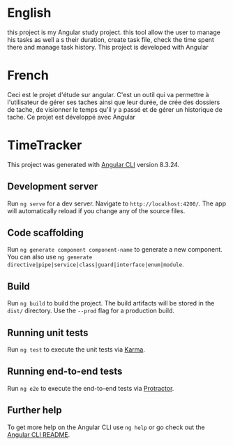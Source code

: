 # English 
this project is my Angular study project. this tool allow the user to manage his tasks as well a s their duration, create task file, check the time spent there and manage task history. This project is developed with Angular

# French
Ceci est le projet d'étude sur angular. C'est un outil qui va permettre à l'utilisateur de gérer ses taches ainsi que leur durée, de crée des dossiers de tache, de visionner le temps qu'il y a passé et de gérer un historique de tache. Ce projet est développé avec Angular



# TimeTracker

This project was generated with [Angular CLI](https://github.com/angular/angular-cli) version 8.3.24.

## Development server

Run `ng serve` for a dev server. Navigate to `http://localhost:4200/`. The app will automatically reload if you change any of the source files.

## Code scaffolding

Run `ng generate component component-name` to generate a new component. You can also use `ng generate directive|pipe|service|class|guard|interface|enum|module`.

## Build

Run `ng build` to build the project. The build artifacts will be stored in the `dist/` directory. Use the `--prod` flag for a production build.

## Running unit tests

Run `ng test` to execute the unit tests via [Karma](https://karma-runner.github.io).

## Running end-to-end tests

Run `ng e2e` to execute the end-to-end tests via [Protractor](http://www.protractortest.org/).

## Further help

To get more help on the Angular CLI use `ng help` or go check out the [Angular CLI README](https://github.com/angular/angular-cli/blob/master/README.md).
